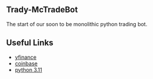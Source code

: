 ## Trady-McTradeBot

The start of our soon to be monolithic python trading bot.

## Useful Links

* [yfinance](https://pypi.org/project/yfinance/)
* [coinbase](https://help.coinbase.com/en/cloud/api/coinbase)
* [python 3.11](https://docs.python.org/3/)

